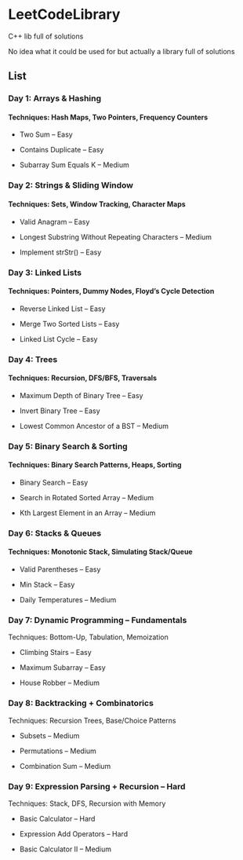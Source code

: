 # LeetCodeLibrary

C++ lib full of solutions

No idea what it could be used for but actually a library full of solutions

## List

### Day 1: Arrays & Hashing
#### Techniques: Hash Maps, Two Pointers, Frequency Counters

- Two Sum – Easy

- Contains Duplicate – Easy

- Subarray Sum Equals K – Medium

### Day 2: Strings & Sliding Window
#### Techniques: Sets, Window Tracking, Character Maps

- Valid Anagram – Easy

- Longest Substring Without Repeating Characters – Medium

- Implement strStr() – Easy

### Day 3: Linked Lists
#### Techniques: Pointers, Dummy Nodes, Floyd’s Cycle Detection

- Reverse Linked List – Easy

- Merge Two Sorted Lists – Easy

- Linked List Cycle – Easy

### Day 4: Trees
#### Techniques: Recursion, DFS/BFS, Traversals

- Maximum Depth of Binary Tree – Easy

- Invert Binary Tree – Easy

- Lowest Common Ancestor of a BST – Medium

### Day 5: Binary Search & Sorting
#### Techniques: Binary Search Patterns, Heaps, Sorting

- Binary Search – Easy

- Search in Rotated Sorted Array – Medium

- Kth Largest Element in an Array – Medium

### Day 6: Stacks & Queues
#### Techniques: Monotonic Stack, Simulating Stack/Queue

- Valid Parentheses – Easy

- Min Stack – Easy

- Daily Temperatures – Medium

### Day 7: Dynamic Programming – Fundamentals
Techniques: Bottom-Up, Tabulation, Memoization

- Climbing Stairs – Easy

- Maximum Subarray – Easy

- House Robber – Medium

### Day 8: Backtracking + Combinatorics
Techniques: Recursion Trees, Base/Choice Patterns

- Subsets – Medium

- Permutations – Medium

- Combination Sum – Medium

### Day 9: Expression Parsing + Recursion – Hard
Techniques: Stack, DFS, Recursion with Memory

- Basic Calculator – Hard

- Expression Add Operators – Hard

- Basic Calculator II – Medium